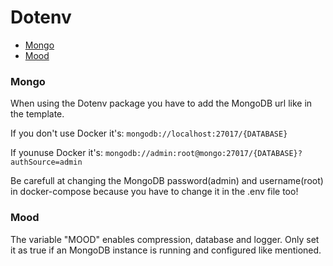 # Dotenv

- [Mongo](mongo)
- [Mood](mood)

### Mongo

When using the Dotenv package you have to add the MongoDB url like in the template.

If you don't use Docker it's: ```mongodb://localhost:27017/{DATABASE}```

If younuse Docker it's: ```mongodb://admin:root@mongo:27017/{DATABASE}?authSource=admin```

Be carefull at changing the MongoDB password(admin) and username(root) in docker-compose because you have to change it in the .env file too!

### Mood

The variable "MOOD" enables compression, database and logger. Only set it as true if an MongoDB instance is running and configured like mentioned.